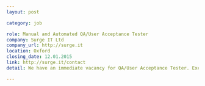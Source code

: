```yaml
---
layout: post

category: job

role: Manual and Automated QA/User Acceptance Tester
company: Surge IT Ltd
company_url: http://surge.it
location: Oxford
closing_date: 12.01.2015
link: http://surge.it/contact
detail: We have an immediate vacancy for QA/User Acceptance Tester. Excellent knowledge of all things browser and internet related is essential. Experience of Selenium Java, JMeter and any other automated testing technologies will put your CV at the top of our list!

---
```

